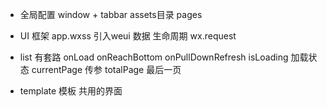 - 全局配置
  window + tabbar
  assets目录 pages

- UI 框架
  app.wxss 引入weui
  数据
  生命周期 wx.request

- list 有套路
  onLoad onReachBottom onPullDownRefresh isLoading 加载状态
  currentPage 传参
  totalPage 最后一页

- template 模板
  共用的界面
  <template data={{}}>
  <template name="loading"/>